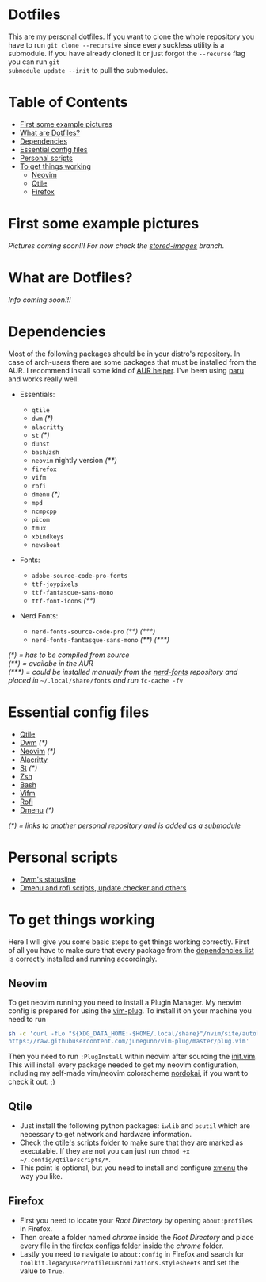 # Dotfiles
This are my personal dotfiles. If you want to clone the whole repository you have to run <code>git clone --recursive</code> since every suckless utility is a submodule. If you have already cloned it or just forgot the <code>--recurse</code> flag you can run <code>git submodule update --init</code> to pull the submodules.

# Table of Contents
* [First some example pictures](#example-pics)
* [What are Dotfiles?](#what-dotfiles)
* [Dependencies](#dependencies)
* [Essential config files](#config-files)
* [Personal scripts](#personal-scripts)
* [To get things working](#get-things-working)
  * [Neovim](#neovim-working)
  * [Qtile](#qtile-working)
  * [Firefox](#firefox-working)

# First some example pictures <a name="example-pics"></a>
<i>Pictures coming soon!!! For now check the [stored-images](https://github.com/stonefeld/dotfiles/tree/stored-images) branch.</i>
 
# What are Dotfiles? <a name="what-dotfiles"></a>
<i>Info coming soon!!!</i>

# Dependencies <a name="dependencies"></a>
Most of the following packages should be in your distro's repository. In case of arch-users there are some packages that must be installed from the AUR. I recommend install some kind of [AUR helper](https://wiki.archlinux.org/index.php/AUR_helpers). I've been using [paru](https://github.com/Morganamilo/paru) and works really well.
* Essentials:
  * `qtile`
  * `dwm` <i>(\*)</i>
  * `alacritty`
  * `st` <i>(\*)</i>
  * `dunst`
  * `bash`/`zsh`
  * `neovim` nightly version <i>(\*\*)</i>
  * `firefox`
  * `vifm`
  * `rofi`
  * `dmenu` <i>(\*)</i>
  * `mpd`
  * `ncmpcpp`
  * `picom`
  * `tmux`
  * `xbindkeys`
  * `newsboat`

* Fonts:
  * `adobe-source-code-pro-fonts`
  * `ttf-joypixels`
  * `ttf-fantasque-sans-mono`
  * `ttf-font-icons` <i>(\*\*)</i>

* Nerd Fonts:
  * `nerd-fonts-source-code-pro` <i>(\*\*) (\*\*\*)</i>
  * `nerd-fonts-fantasque-sans-mono` <i>(\*\*) (\*\*\*)</i>

<i>(\*) = has to be compiled from source</i><br>
<i>(\*\*) = availabe in the AUR</i><br>
<i>(\*\*\*) = could be installed manually from the [nerd-fonts](https://github.com/ryanoasis/nerd-fonts/tree/master/patched-fonts) repository and placed in</i> `~/.local/share/fonts` <i>and run</i> `fc-cache -fv`</i>

# Essential config files <a name="config-files"></a>
* [Qtile](https://github.com/stonefeld/dotfiles/tree/master/.config/qtile)
* [Dwm](https://github.com/stonefeld/dwm) <i>(\*)</i>
* [Neovim](https://github.com/stonefeld/nvim) <i>(\*)</i>
* [Alacritty](https://github.com/stonefeld/dotfiles/tree/master/.config/alacritty)
* [St](https://github.com/stonefeld/st) <i>(\*)</i>
* [Zsh](https://github.com/stonefeld/dotfiles/tree/master/.config/zsh/.zshrc)
* [Bash](https://github.com/stonefeld/dotfiles/tree/master/.bashrc)
* [Vifm](https://github.com/stonefeld/dotfiles/tree/master/.config/vifm)
* [Rofi](https://github.com/stonefeld/dotfiles/tree/master/.config/rofi)
* [Dmenu](https://github.com/stonefeld/dmenu) <i>(\*)</i>

<i>(\*) = links to another personal repository and is added as a submodule</i>

# Personal scripts <a name="personal-scripts"></a>
* [Dwm's statusline](https://github.com/stonefeld/dotfiles/tree/master/.local/bin/statusline)
* [Dmenu and rofi scripts, update checker and others](https://github.com/stonefeld/dotfiles/tree/master/.local/bin)

# To get things working <a name="get-things-working"></a>
Here I will give you some basic steps to get things working correctly. First of all you have to make sure that every package from the [dependencies list](#dependencies) is correctly installed and running accordingly.
## Neovim <a name="neovim-working"></a>
To get neovim running you need to install a Plugin Manager. My neovim config is prepared for using the [vim-plug](https://github.com/junegunn/vim-plug). To install it on your machine you need to run 
```bash
sh -c 'curl -fLo "${XDG_DATA_HOME:-$HOME/.local/share}"/nvim/site/autoload/plug.vim --create-dirs \
https://raw.githubusercontent.com/junegunn/vim-plug/master/plug.vim'
```
Then you need to run `:PlugInstall` within neovim after sourcing the [init.vim](https://github.com/stonefeld/nvim/tree/master/init.vim). This will install every package needed to get my neovim configuration, including my self-made vim/neovim colorscheme [nordokai](https://github.com/stonefeld/nordokai), if you want to check it out. ;)

## Qtile <a name="qtile-working"></a>
* Just install the following python packages: `iwlib` and `psutil` which are necessary to get network and hardware information.
* Check the [qtile's scripts folder](https://github.com/stonefeld/dotfiles/tree/master/.config/qtile/scripts) to make sure that they are marked as executable. If they are not you can just run `chmod +x ~/.config/qtile/scripts/*`.
* This point is optional, but you need to install and configure [xmenu](https://github.com/phillbush/xmenu) the way you like.

## Firefox <a name="firefox-working"></a>
* First you need to locate your <i>Root Directory</i> by opening `about:profiles` in Firefox.
* Then create a folder named <i>chrome</i> inside the <i>Root Directory</i> and place every file in the [firefox configs folder](https://github.com/stonfeld/dotfiles/tree/master/.config/firefox) inside the <i>chrome</i> folder.
* Lastly you need to navigate to `about:config` in Firefox and search for `toolkit.legacyUserProfileCustomizations.stylesheets` and set the value to `True`.
